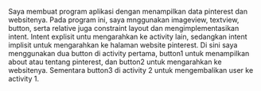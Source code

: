 Saya membuat program aplikasi dengan menampilkan data pinterest dan websitenya. Pada program ini, saya mnggunakan imageview, textview, button, serta relative juga constraint layout dan mengimplementasikan
intent. Intent explisit untu mengarahkan ke activity lain, sedangkan intent implisit untuk mengarahkan ke halaman website pinterest. Di sini saya menggunakan dua button di activity pertama, button1 untuk menampilkan about atau tentang pinterest, dan button2 untuk mengarahkan ke websitenya. Sementara button3 di activity 2 untuk mengembalikan user ke activity 1.